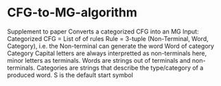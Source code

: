 # CFG-to-MG-algorithm
Supplement to paper
Converts a categorized CFG into an MG
Input: Categorized CFG = List of of rules
Rule = 3-tuple (Non-Terminal, Word, Category), 
i.e. the Non-terminal can generate the word Word of category Category
Capital letters are always interpretted as non-terminals here, minor letters as terminals.
Words are strings out of terminals and non-terminals.
Categories are strings that describe the type/category of a produced word.
S is the default start symbol
